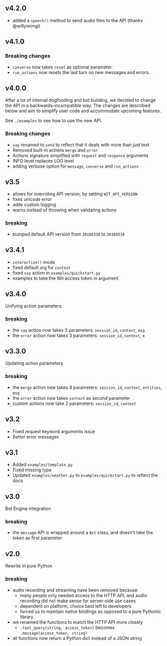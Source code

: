 ## v4.2.0

- added a `speech()` method to send audio files to the API (thanks @willywongi)

## v4.1.0

### Breaking changes

- `converse` now takes `reset` as optional parameter.
- `run_actions` now resets the last turn on new messages and errors.

## v4.0.0

After a lot of internal dogfooding and bot building, we decided to change the API in a backwards-incompatible way. The changes are described below and aim to simplify user code and accommodate upcoming features.

See `./examples` to see how to use the new API.

### Breaking changes

- `say` renamed to `send` to reflect that it deals with more than just text
- Removed built-in actions `merge` and `error`
- Actions signature simplified with `request` and `response` arguments
- INFO level replaces LOG level
- adding verbose option for `message`, `converse` and `run_actions`

## v3.5

- allows for overriding API version, by setting `WIT_API_VERSION`
- fixes unicode error
- adds custom logging
- warns instead of throwing when validating actions

### breaking

- bumped default API version from `20160330` to `20160516`

## v3.4.1

- `interactive()` mode
- fixed default arg for `context`
- fixed `say` action in `examples/quickstart.py`
- examples to take the Wit access token in argument

## v3.4.0

Unifying action parameters

### breaking

- the `say` action now takes 3 parameters: `session_id`, `context`, `msg`
- the `error` action now takes 3 parameters: `session_id`, `context`, `e`

## v3.3.0

Updating action parameters

### breaking

- the `merge` action now takes 4 parameters: `session_id`, `context`, `entities`, `msg`
- the `error` action now takes `context` as second parameter
- custom actions now take 2 parameters: `session_id`, `context`

## v3.2

- Fixed request keyword arguments issue
- Better error messages

## v3.1

- Added `examples/template.py`
- Fixed missing type
- Updated `examples/weather.py` to `examples/quickstart.py` to reflect the docs

## v3.0

Bot Engine integration

### breaking

- the `message` API is wrapped around a `Wit` class, and doesn't take the token as first parameter

## v2.0

Rewrite in pure Python

### breaking

- audio recording and streaming have been removed because:
  - many people only needed access to the HTTP API, and audio recording did not make sense for server-side use cases
  - dependent on platform, choice best left to developers
  - forced us to maintain native bindings as opposed to a pure Pythonic library
- we renamed the functions to match the HTTP API more closely
  - `.text_query(string, access_token)` becomes `.message(access_token, string)`
- all functions now return a Python dict instead of a JSON string
